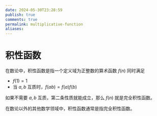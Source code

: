 ```yaml
---
date: 2024-05-30T23:28:59
publish: true
comments: true
permalink: multiplicative-function
aliases:
---
```


# 积性函数

在数论中，积性函数是指一个定义域为正整数的算术函数 $f(n)$ 同时满足

- $f(1)=1$
- 当 $a,b$ 互质时，$f(ab)=f(a)f(b)$

如果不需要 $a,b$ 互质，第二条性质就能成立，那么 $f(n)$ 就是完全积性函数。

在数论以外的其他数学领域中，积性函数通常是指完全积性函数。
